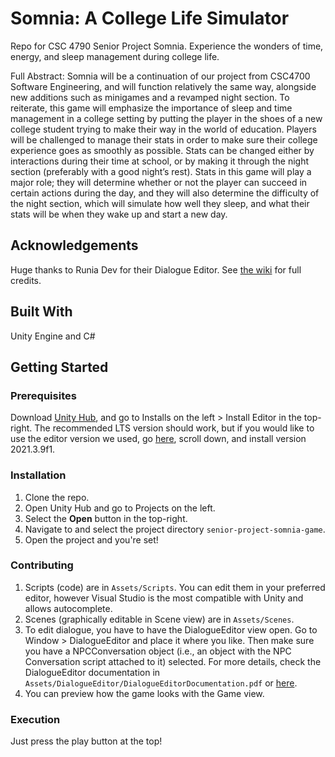 # Somnia: A College Life Simulator
Repo for CSC 4790 Senior Project Somnia. Experience the wonders of time, energy, and sleep management during college life.

Full Abstract:
Somnia will be a continuation of our project from CSC4700 Software Engineering, and will function relatively the same way, alongside new additions such as minigames and a revamped night section. To reiterate, this game will emphasize the importance of sleep and time management in a college setting by putting the player in the shoes of a new college student trying to make their way in the world of education. Players will be challenged to manage their stats in order to make sure their college experience goes as smoothly as possible. Stats can be changed either by interactions during their time at school, or by making it through the night section (preferably with a good night’s rest). Stats in this game will play a major role; they will determine whether or not the player can succeed in certain actions during the day, and they will also determine the difficulty of the night section, which will simulate how well they sleep, and what their stats will be when they wake up and start a new day. 

## Acknowledgements
Huge thanks to Runia Dev for their Dialogue Editor.
See [the wiki](https://github.com/CSC4790-Fall2022-Org/senior-project-somnia-game/wiki) for full credits.

## Built With
Unity Engine and C#

## Getting Started
### Prerequisites
Download [Unity Hub](https://unity3d.com/get-unity/download), and go to Installs on the left > Install Editor in the top-right. The recommended LTS version should work, but if you would like to use the editor version we used, go [here](https://unity3d.com/get-unity/download/archive), scroll down, and install version 2021.3.9f1.

### Installation
1. Clone the repo.
2. Open Unity Hub and go to Projects on the left.
3. Select the **Open** button in the top-right.
4. Navigate to and select the project directory `senior-project-somnia-game`.
5. Open the project and you're set!

### Contributing
1. Scripts (code) are in `Assets/Scripts`. You can edit them in your preferred editor, however Visual Studio is the most compatible with Unity and allows autocomplete.
2. Scenes (graphically editable in Scene view) are in `Assets/Scenes`. 
3. To edit dialogue, you have to have the DialogueEditor view open. Go to Window > DialogueEditor and place it where you like. Then make sure you have a NPCConversation object (i.e., an object with the NPC Conversation script attached to it) selected. For more details, check the DialogueEditor documentation in `Assets/DialogueEditor/DialogueEditorDocumentation.pdf` or [here](https://github.com/CSC4790-Fall2022-Org/senior-project-somnia-game/blob/dev/Assets/DialogueEditor/DialogueEditorDocumentation.pdf).
4. You can preview how the game looks with the Game view.

### Execution
Just press the play button at the top!

